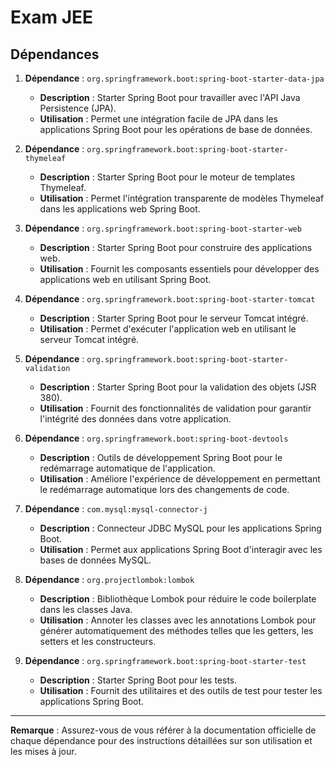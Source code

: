 # Exam JEE 

## Dépendances

1. **Dépendance** : `org.springframework.boot:spring-boot-starter-data-jpa`
    - **Description** : Starter Spring Boot pour travailler avec l'API Java Persistence (JPA).
    - **Utilisation** : Permet une intégration facile de JPA dans les applications Spring Boot pour les opérations de base de données.

2. **Dépendance** : `org.springframework.boot:spring-boot-starter-thymeleaf`
    - **Description** : Starter Spring Boot pour le moteur de templates Thymeleaf.
    - **Utilisation** : Permet l'intégration transparente de modèles Thymeleaf dans les applications web Spring Boot.

3. **Dépendance** : `org.springframework.boot:spring-boot-starter-web`
    - **Description** : Starter Spring Boot pour construire des applications web.
    - **Utilisation** : Fournit les composants essentiels pour développer des applications web en utilisant Spring Boot.

4. **Dépendance** : `org.springframework.boot:spring-boot-starter-tomcat`
    - **Description** : Starter Spring Boot pour le serveur Tomcat intégré.
    - **Utilisation** : Permet d'exécuter l'application web en utilisant le serveur Tomcat intégré.

5. **Dépendance** : `org.springframework.boot:spring-boot-starter-validation`
    - **Description** : Starter Spring Boot pour la validation des objets (JSR 380).
    - **Utilisation** : Fournit des fonctionnalités de validation pour garantir l'intégrité des données dans votre application.

6. **Dépendance** : `org.springframework.boot:spring-boot-devtools`
    - **Description** : Outils de développement Spring Boot pour le redémarrage automatique de l'application.
    - **Utilisation** : Améliore l'expérience de développement en permettant le redémarrage automatique lors des changements de code.

7. **Dépendance** : `com.mysql:mysql-connector-j`
    - **Description** : Connecteur JDBC MySQL pour les applications Spring Boot.
    - **Utilisation** : Permet aux applications Spring Boot d'interagir avec les bases de données MySQL.

8. **Dépendance** : `org.projectlombok:lombok`
    - **Description** : Bibliothèque Lombok pour réduire le code boilerplate dans les classes Java.
    - **Utilisation** : Annoter les classes avec les annotations Lombok pour générer automatiquement des méthodes telles que les getters, les setters et les constructeurs.

9. **Dépendance** : `org.springframework.boot:spring-boot-starter-test`
    - **Description** : Starter Spring Boot pour les tests.
    - **Utilisation** : Fournit des utilitaires et des outils de test pour tester les applications Spring Boot.

---
**Remarque** : Assurez-vous de vous référer à la documentation officielle de chaque dépendance pour des instructions détaillées sur son utilisation et les mises à jour.
